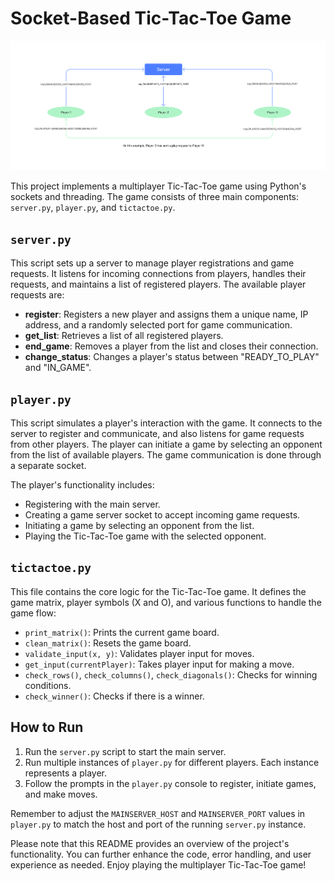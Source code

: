 # Socket-Based Tic-Tac-Toe Game

![Tic-Tac-Toe](https://github.com/MohammadmahdiAhmadi/SocketBased-TicTacToe/blob/main/image.jpg)

This project implements a multiplayer Tic-Tac-Toe game using Python's sockets and threading. The game consists of three main components: `server.py`, `player.py`, and `tictactoe.py`.

## `server.py`

This script sets up a server to manage player registrations and game requests. It listens for incoming connections from players, handles their requests, and maintains a list of registered players. The available player requests are:

- **register**: Registers a new player and assigns them a unique name, IP address, and a randomly selected port for game communication.
- **get_list**: Retrieves a list of all registered players.
- **end_game**: Removes a player from the list and closes their connection.
- **change_status**: Changes a player's status between "READY_TO_PLAY" and "IN_GAME".

## `player.py`

This script simulates a player's interaction with the game. It connects to the server to register and communicate, and also listens for game requests from other players. The player can initiate a game by selecting an opponent from the list of available players. The game communication is done through a separate socket.

The player's functionality includes:

- Registering with the main server.
- Creating a game server socket to accept incoming game requests.
- Initiating a game by selecting an opponent from the list.
- Playing the Tic-Tac-Toe game with the selected opponent.

## `tictactoe.py`

This file contains the core logic for the Tic-Tac-Toe game. It defines the game matrix, player symbols (X and O), and various functions to handle the game flow:

- `print_matrix()`: Prints the current game board.
- `clean_matrix()`: Resets the game board.
- `validate_input(x, y)`: Validates player input for moves.
- `get_input(currentPlayer)`: Takes player input for making a move.
- `check_rows()`, `check_columns()`, `check_diagonals()`: Checks for winning conditions.
- `check_winner()`: Checks if there is a winner.

## How to Run

1. Run the `server.py` script to start the main server.
2. Run multiple instances of `player.py` for different players. Each instance represents a player.
3. Follow the prompts in the `player.py` console to register, initiate games, and make moves.

Remember to adjust the `MAINSERVER_HOST` and `MAINSERVER_PORT` values in `player.py` to match the host and port of the running `server.py` instance.

Please note that this README provides an overview of the project's functionality. You can further enhance the code, error handling, and user experience as needed. Enjoy playing the multiplayer Tic-Tac-Toe game!
